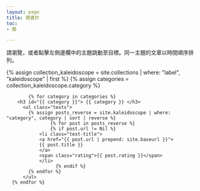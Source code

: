 ```yaml
---
layout: page
title: 聞書抄
toc:
- 聞

---
```


<div>請瀏覽，或者點擊左側邊欄中的主題跳動至目標。同一主題的文章以時間順序排列。</div>

<div class="toc">

  {% assign collection_kaleidoscope = site.collections | where: "label", "kaleidoscope" | first %}
  {% assign categories = collection_kaleidoscope.category %}

			{% for category in categories %}
        <h3 id="{{ category }}"> {{ category }} </h3>
          <ul class="texts">
            {% assign posts_reverse = site.kaleidoscope | where: "category", category | sort | reverse %}
				    {% for post in posts_reverse %}
			  	    {% if post.url != Nil %}
                <li class="text-title">
                <a href="{{ post.url | prepend: site.baseurl }}">
                {{ post.title }} 
                </a>
                <span class="rating">{{ post.rating }}</span>
                </li>
				      {% endif %}
            {% endfor %} 
          </ul> 
      {% endfor %}

</div>
